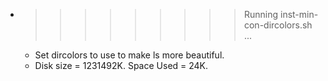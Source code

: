 * >>>>>>>>> Running inst-min-con-dircolors.sh ...
  * Set dircolors to use  to make ls more beautiful.
  * Disk size = 1231492K. Space Used = 24K.
